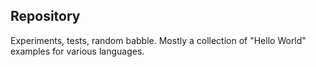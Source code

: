 Repository 
---------------------

Experiments, tests, random babble. Mostly a collection of "Hello World"
examples for various languages.				
